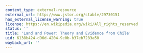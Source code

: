 ```yaml
---
content_type: external-resource
external_url: http://www.jstor.org/stable/29730151
has_external_license_warning: true
license: https://en.wikipedia.org/wiki/All_rights_reserved
status: ''
title: 'Land and Power: Theory and Evidence from Chile'
uid: 6138b424-d96d-4204-9e0b-b37eb7283a50
wayback_url: ''
---
```

